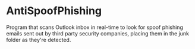 # AntiSpoofPhishing
Program that scans Outlook inbox in real-time to look for spoof phishing emails sent out by third party security companies, placing them in the junk folder as they're detected.
